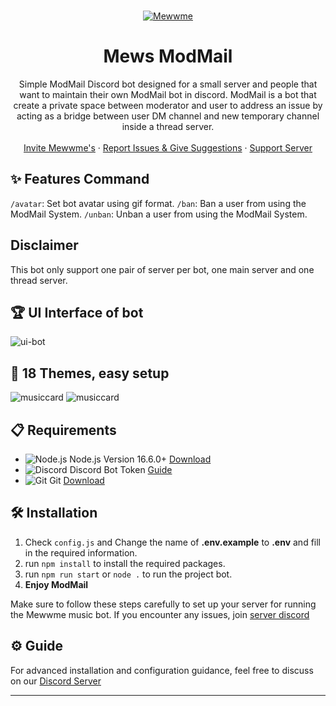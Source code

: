 <br />
<p align="center">
  <a href="https://discord.gg/6EXgrmtkPX">
    <img src="https://cdn.is-a.fun/bot/mewwme/mewgithub.png" alt="Mewwme" >
  </a>

  <h1 align="center">Mews ModMail</h1>

  <p align="center">Simple ModMail Discord bot designed for a small server and people that want to maintain their own ModMail bot in discord. ModMail is a bot that create a private space between moderator and user to address an issue by acting as a bridge between user DM channel and new temporary channel inside a thread server.
    <br />
    <br />
    <a href="https://discord.com/api/oauth2/authorize?client_id=928711702596423740&permissions=551940385840&response_type=code&redirect_uri=https%3A%2F%2Fdiscord.gg%2F6EXgrmtkPX&scope=guilds.join+bot+applications.commands">Invite Mewwme's</a>
    ·
    <a href="https://discord.gg/6EXgrmtkPX">Report Issues & Give Suggestions</a>
    ·
    <a href="https://discord.gg/mewwme">Support Server</a>
  </p>
</p>

## ✨ Features Command
`/avatar`: Set bot avatar using gif format.
`/ban`: Ban a user from using the ModMail System.
`/unban`: Unban a user from using the ModMail System.

## Disclaimer
This bot only support one pair of server per bot, one main server and one thread server.

## 🏆 UI Interface of bot
![ui-bot](https://cdn.is-a.fun/bot/archive/ui.png)

## 🔮 18 Themes, easy setup
![musiccard](https://cdn.is-a.fun/bot/archive/musiccard.png)
![musiccard](https://cdn.is-a.fun/bot/archive/card.png)

## 📋 Requirements
- ![Node.js](https://img.shields.io/badge/Node.js-026E00?style=for-the-badge) Node.js Version 16.6.0+ [Download](https://nodejs.org/en/download)
- ![Discord](https://img.shields.io/badge/Discord-404EED?style=for-the-badge) Discord Bot Token [Guide](https://discordjs.guide/preparations/setting-up-a-bot-application.html#creating-your-bot)
- ![Git](https://img.shields.io/badge/Git-F05033?style=for-the-badge) Git [Download](https://git-scm.com/downloads)

## 🛠️ Installation
1. Check `config.js` and Change the name of **.env.example** to **.env** and fill in the required information.
2. run `npm install` to install the required packages.
3. run `npm run start` or `node .` to run the project bot.
4. **Enjoy ModMail**


Make sure to follow these steps carefully to set up your server for running the Mewwme music bot. If you encounter any issues, join [server discord](https://discord.gg/6EXgrmtkPX)

## ⚙️ Guide
For advanced installation and configuration guidance, feel free to discuss on our [Discord Server](https://discord.gg/6EXgrmtkPX)

---
